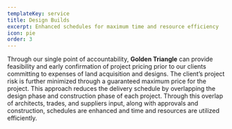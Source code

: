 ```yaml
---
templateKey: service
title: Design Builds
excerpt: Enhanced schedules for maximum time and resource efficiency
icon: pie
order: 3
---
```


Through our single point of accountability, **Golden Triangle** can provide feasibility and early confirmation of project pricing prior to our clients committing to expenses of land acquisition and designs. The client’s project risk is further minimized through a guaranteed maximum price for the project. This approach reduces the delivery schedule by overlapping the design phase and construction phase of each project. Through this overlap of architects, trades, and suppliers input, along with approvals and construction, schedules are enhanced and time and resources are utilized efficiently.
